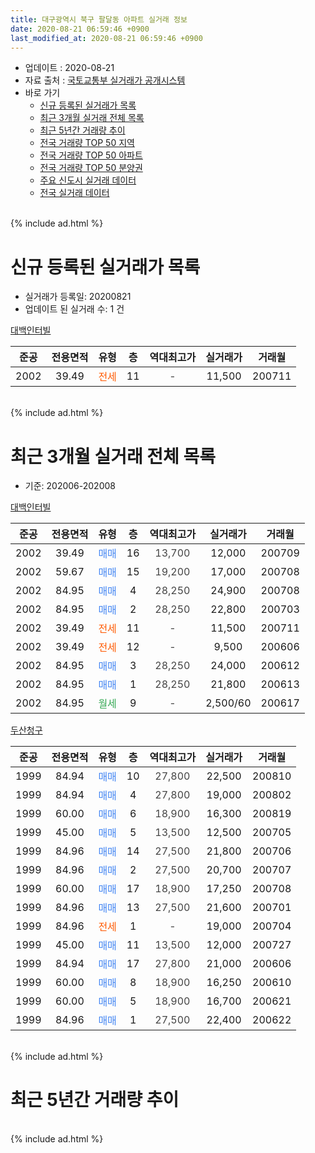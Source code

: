 ```yaml
---
title: 대구광역시 북구 팔달동 아파트 실거래 정보
date: 2020-08-21 06:59:46 +0900
last_modified_at: 2020-08-21 06:59:46 +0900
---
```


* 업데이트 : 2020-08-21
* 자료 출처 : [국토교통부 실거래가 공개시스템](http://rt.molit.go.kr)
* 바로 가기
    * [신규 등록된 실거래가 목록](#신규-등록된-실거래가-목록)
    * [최근 3개월 실거래 전체 목록](#최근-3개월-실거래-전체-목록)
    * [최근 5년간 거래량 추이](#최근-5년간-거래량-추이)
    * [전국 거래량 TOP 50 지역](https://inasie.github.io/apt-trade-info/최근-3개월-전국에서-가장-거래가-많이-발생한-지역)
    * [전국 거래량 TOP 50 아파트](https://inasie.github.io/apt-trade-info/최근-3개월-전국에서-가장-거래가-많이-발생한-아파트)
    * [전국 거래량 TOP 50 분양권](https://inasie.github.io/apt-trade-info/최근-3개월-전국에서-가장-거래가-많이-발생한-분양권)
    * [주요 신도시 실거래 데이터](https://inasie.github.io/apt-trade-info/주요-신도시)
    * [전국 실거래 데이터](https://inasie.github.io/apt-trade-info/전국)
<br>
{% include ad.html %}
<br>

# 신규 등록된 실거래가 목록
* 실거래가 등록일: 20200821
* 업데이트 된 실거래 수: 1 건


[대백인터빌](https://search.naver.com/search.naver?query=%EB%8C%80%EA%B5%AC%EA%B4%91%EC%97%AD%EC%8B%9C+%EB%B6%81%EA%B5%AC+%ED%8C%94%EB%8B%AC%EB%8F%99+%EB%8C%80%EB%B0%B1%EC%9D%B8%ED%84%B0%EB%B9%8C)

|준공|전용면적|유형|층|역대최고가|실거래가|거래월|
|:---:|:---:|:---:|:---:|:---:|:---:|:---:|
|2002|39.49|<span style="color:#ff5a00">전세</span>|11|<span style="color:#444444">-</span>|11,500|200711|


<br>
{% include ad.html %}
<br>

# 최근 3개월 실거래 전체 목록
* 기준: 202006-202008


[대백인터빌](https://search.naver.com/search.naver?query=%EB%8C%80%EA%B5%AC%EA%B4%91%EC%97%AD%EC%8B%9C+%EB%B6%81%EA%B5%AC+%ED%8C%94%EB%8B%AC%EB%8F%99+%EB%8C%80%EB%B0%B1%EC%9D%B8%ED%84%B0%EB%B9%8C)

|준공|전용면적|유형|층|역대최고가|실거래가|거래월|
|:---:|:---:|:---:|:---:|:---:|:---:|:---:|
|2002|39.49|<span style="color:#4285f3">매매</span>|16|<span style="color:#444444">13,700</span>|12,000|200709|
|2002|59.67|<span style="color:#4285f3">매매</span>|15|<span style="color:#444444">19,200</span>|17,000|200708|
|2002|84.95|<span style="color:#4285f3">매매</span>|4|<span style="color:#444444">28,250</span>|24,900|200708|
|2002|84.95|<span style="color:#4285f3">매매</span>|2|<span style="color:#444444">28,250</span>|22,800|200703|
|2002|39.49|<span style="color:#ff5a00">전세</span>|11|<span style="color:#444444">-</span>|11,500|200711|
|2002|39.49|<span style="color:#ff5a00">전세</span>|12|<span style="color:#444444">-</span>|9,500|200606|
|2002|84.95|<span style="color:#4285f3">매매</span>|3|<span style="color:#444444">28,250</span>|24,000|200612|
|2002|84.95|<span style="color:#4285f3">매매</span>|1|<span style="color:#444444">28,250</span>|21,800|200613|
|2002|84.95|<span style="color:#34a853">월세</span>|9|<span style="color:#444444">-</span>|2,500/60|200617|

[두산청구](https://search.naver.com/search.naver?query=%EB%8C%80%EA%B5%AC%EA%B4%91%EC%97%AD%EC%8B%9C+%EB%B6%81%EA%B5%AC+%ED%8C%94%EB%8B%AC%EB%8F%99+%EB%91%90%EC%82%B0%EC%B2%AD%EA%B5%AC)

|준공|전용면적|유형|층|역대최고가|실거래가|거래월|
|:---:|:---:|:---:|:---:|:---:|:---:|:---:|
|1999|84.94|<span style="color:#4285f3">매매</span>|10|<span style="color:#444444">27,800</span>|22,500|200810|
|1999|84.94|<span style="color:#4285f3">매매</span>|4|<span style="color:#444444">27,800</span>|19,000|200802|
|1999|60.00|<span style="color:#4285f3">매매</span>|6|<span style="color:#444444">18,900</span>|16,300|200819|
|1999|45.00|<span style="color:#4285f3">매매</span>|5|<span style="color:#444444">13,500</span>|12,500|200705|
|1999|84.96|<span style="color:#4285f3">매매</span>|14|<span style="color:#444444">27,500</span>|21,800|200706|
|1999|84.96|<span style="color:#4285f3">매매</span>|2|<span style="color:#444444">27,500</span>|20,700|200707|
|1999|60.00|<span style="color:#4285f3">매매</span>|17|<span style="color:#444444">18,900</span>|17,250|200708|
|1999|84.96|<span style="color:#4285f3">매매</span>|13|<span style="color:#444444">27,500</span>|21,600|200701|
|1999|84.96|<span style="color:#ff5a00">전세</span>|1|<span style="color:#444444">-</span>|19,000|200704|
|1999|45.00|<span style="color:#4285f3">매매</span>|11|<span style="color:#444444">13,500</span>|12,000|200727|
|1999|84.94|<span style="color:#4285f3">매매</span>|17|<span style="color:#444444">27,800</span>|21,000|200606|
|1999|60.00|<span style="color:#4285f3">매매</span>|8|<span style="color:#444444">18,900</span>|16,250|200610|
|1999|60.00|<span style="color:#4285f3">매매</span>|5|<span style="color:#444444">18,900</span>|16,700|200621|
|1999|84.96|<span style="color:#4285f3">매매</span>|1|<span style="color:#444444">27,500</span>|22,400|200622|


<br>
{% include ad.html %}
<br>

# 최근 5년간 거래량 추이


<div style="width:100%;">
    <canvas id="deal_progress" height="200"></canvas>
</div>

<script>
new Chart(document.getElementById("deal_progress"), {
    type: 'line',
    data: {
        labels: ['201508','201509','201510','201511','201512','201601','201602','201603','201604','201605','201606','201607','201608','201609','201610','201611','201612','201701','201702','201703','201704','201705','201706','201707','201708','201709','201710','201711','201712','201801','201802','201803','201804','201805','201806','201807','201808','201809','201810','201811','201812','201901','201902','201903','201904','201905','201906','201907','201908','201909','201910','201911','201912','202001','202002','202003','202004','202005','202006','202007','202008'],
        datasets: [{
            label: '매매',
            pointRadius: 1,
            data: [6, 7, 7, 5, 1, 4, 4, 6, 3, 3, 5, 2, 4, 3, 12, 4, 3, 7, 7, 7, 8, 8, 13, 8, 3, 11, 5, 8, 9, 7, 2, 10, 8, 6, 6, 9, 13, 10, 5, 1, 3, 3, 3, 3, 9, 23, 8, 9, 8, 5, 13, 9, 5, 9, 8, 2, 8, 7, 6, 10, 3],
            borderColor: "rgba(255, 201, 14, 1)",
            backgroundColor: "rgba(255, 201, 14, 0.5)",
            fill: false,
            lineTension: 0
        },{
            label: '전월세',
            pointRadius: 1,
            data: [2, 3, 2, 3, 1, 5, 4, 7, 4, 2, 5, 2, 6, 3, 4, 2, 4, 3, 2, 2, 6, 3, 1, 3, 5, 3, 1, 1, 1, 4, 0, 1, 2, 1, 0, 3, 3, 4, 0, 2, 2, 3, 3, 4, 8, 2, 2, 3, 3, 2, 4, 0, 1, 2, 3, 4, 0, 1, 2, 2, 0],
            borderColor: "rgba(0, 141, 185, 1)",
            backgroundColor: "rgba(0, 141, 185, 0.5)",
            fill: false,
            lineTension: 0
        }
        ]
    },
    options: {
        responsive: true,
        title: {
            display: false
        },
        tooltips: {
            mode: 'index',
            intersect: false
        },
        hover: {
            mode: 'nearest',
            intersect: true
        },
        scales: {
            xAxes: [{
                display: true,
                scaleLabel: {
                    display: true,
                    labelString: '년/월'
                }
            }],
            yAxes: [{
                display: true,
                ticks: {
                    suggestedMin: 0,
                },
                scaleLabel: {
                    display: true,
                    labelString: '실거래 수'
                }
            }]
        }
    }
});

</script>


<br>
{% include ad.html %}
<br>


